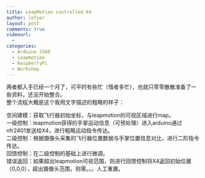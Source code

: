 ```yaml
---
title: LeapMotion controlled X4
author: lofyer
layout: post
comments: true
videourl:
  - 
categories:
  - Arduino 2560
  - Leapmotion
  - RaspberryPi
  - Workshop
---
```

两者都入手已经一个月了，可平时有些忙（惰者多忙），也就只零零散散准备了一些资料，还没开始整合。  
整个流程大概是这个我用文字描述的粗略的样子：

空间建模：获取飞行器初始坐标，与leapmotion的可视区域进行map。  
一级控制：leapmotion获得的手掌运动信息（可预处理）进入arduino通过nfr2401发送给X4，进行粗略运动指令传达。  
二级控制：根据摄像头采集的飞行器位置数据与手掌位置信息对比，进行二阶指令传达。  
回馈控制：在二级控制的基础上进行微调。  
错误返回：如果超出leapmotion可视范围，则进行回馈控制将X4返回初始位置（0,0,0），超出摄像头范围，则需。。。人工重置。